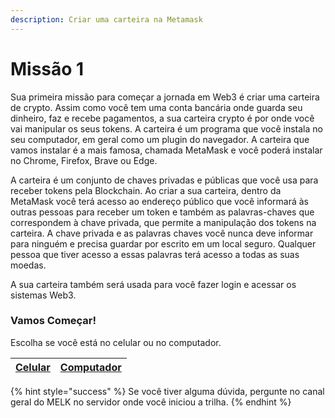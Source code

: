 ```yaml
---
description: Criar uma carteira na Metamask
---
```


# Missão 1

Sua primeira missão para começar a jornada em Web3 é criar uma carteira de crypto. Assim como você tem uma conta bancária onde guarda seu dinheiro, faz e recebe pagamentos, a sua carteira crypto é por onde você vai manipular os seus tokens. A carteira é um programa que você instala no seu computador, em geral como um plugin do navegador. A carteira que vamos instalar é a mais famosa, chamada MetaMask e você poderá instalar no Chrome, Firefox, Brave ou Edge.

A carteira é um conjunto de chaves privadas e públicas que você usa para receber tokens pela Blockchain. Ao criar a sua carteira, dentro da MetaMask você terá acesso ao endereço público que você informará às outras pessoas para receber um token e também as palavras-chaves que correspondem à chave privada, que permite a manipulação dos tokens na carteira. A chave privada e as palavras chaves você nunca deve informar para ninguém e precisa guardar por escrito em um local seguro. Qualquer pessoa que tiver acesso a essas palavras terá acesso a todas as suas moedas.

A sua carteira também será usada para você fazer login e acessar os sistemas Web3.

### Vamos Começar!

Escolha se você está no celular ou no computador.

| [Celular](instalar-uma-carteira-no-celular.md) | [Computador](instalar-uma-carteira-no-computador.md) |
| ---------------------------------------------- | ---------------------------------------------------- |

{% hint style="success" %}
Se você tiver alguma dúvida, pergunte no canal geral do MELK no servidor onde você iniciou a trilha.
{% endhint %}
